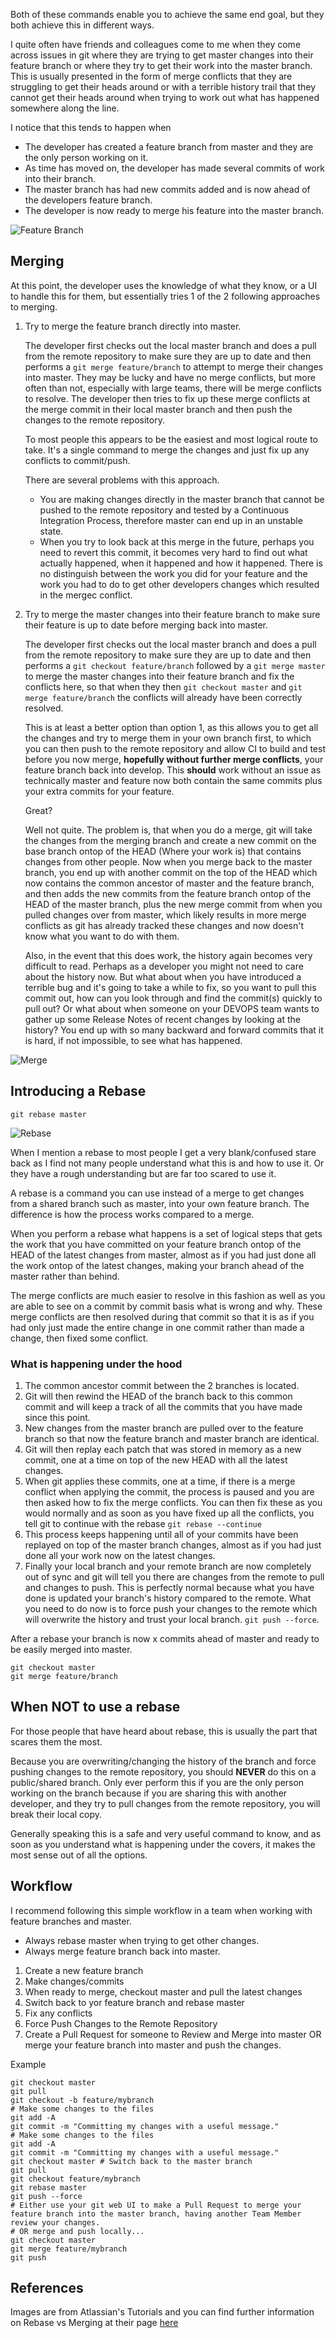 Both of these commands enable you to achieve the same end goal, but they both achieve this in different ways. 

I quite often have friends and colleagues come to me when they come across issues in git where they are trying to get master changes into their feature branch or where they try to get their work into the master branch. This is usually presented in the form of merge conflicts that they are struggling to get their heads around or with a terrible history trail that they cannot get their heads around when trying to work out what has happened somewhere along the line.

I notice that this tends to happen when
* The developer has created a feature branch from master and they are the only person working on it.
* As time has moved on, the developer has made several commits of work into their branch.
* The master branch has had new commits added and is now ahead of the developers feature branch.
* The developer is now ready to merge his feature into the master branch.

![Feature Branch](https://www.atlassian.com/dam/jcr:01b0b04e-64f3-4659-af21-c4d86bc7cb0b/01.svg)

## Merging

At this point, the developer uses the knowledge of what they know, or a UI to handle this for them, but essentially tries 1 of the 2 following approaches to merging.

1. Try to merge the feature branch directly into master. 

   The developer first checks out the local master branch and does a pull from the remote repository to make sure they are up to date and then performs a `git merge feature/branch` to attempt to merge their changes into master. They may be lucky and have no merge conflicts, but more often than not, especially with large teams, there will be merge conflicts to resolve. The developer then tries to fix up these merge conflicts at the merge commit in their local master branch and then push the changes to the remote repository.

   To most people this appears to be the easiest and most logical route to take. It's a single command to merge the changes and just fix up any conflicts to commit/push.

   There are several problems with this approach.
   
   * You are making changes directly in the master branch that cannot be pushed to the remote repository and tested by a Continuous Integration Process, therefore master can end up in an unstable state.
   * When you try to look back at this merge in the future, perhaps you need to revert this commit, it becomes very hard to find out what actually happened, when it happened and how it happened. There is no distinguish between the work you did for your feature and the work you had to do to get other developers changes which resulted in the mergec conflict.

2. Try to merge the master changes into their feature branch to make sure their feature is up to date before merging back into master.

   The developer first checks out the local master branch and does a pull from the remote repository to make sure they are up to date and then performs a `git checkout feature/branch` followed by a `git merge master` to merge the master changes into their feature branch and fix the conflicts here, so that when they then `git checkout master` and `git merge feature/branch` the conflicts will already have been correctly resolved.

   This is at least a better option than option 1, as this allows you to get all the changes and try to merge them in your own branch first, to which you can then push to the remote repository and allow CI to build and test before you now merge, **hopefully without further merge conflicts**, your feature branch back into develop. This **should** work without an issue as technically master and feature now both contain the same commits plus your extra commits for your feature.
   
   Great?

   Well not quite. The problem is, that when you do a merge, git will take the changes from the merging branch and create a new commit on the base branch ontop of the HEAD (Where your work is) that contains changes from other people. Now when you merge back to the master branch, you end up with another commit on the top of the HEAD which now contains the common ancestor of master and the feature branch, and then adds the new commits from the feature branch ontop of the HEAD of the master branch, plus the new merge commit from when you pulled changes over from master, which likely results in more merge conflicts as git has already tracked these changes and now doesn't know what you want to do with them.
   
   Also, in the event that this does work, the history again becomes very difficult to read. Perhaps as a developer you might not need to care about the history now. But what about when you have introduced a terrible bug and it's going to take a while to fix, so you want to pull this commit out, how can you look through and find the commit(s) quickly to pull out? Or what about when someone on your DEVOPS team wants to gather up some Release Notes of recent changes by looking at the history? You end up with so many backward and forward commits that it is hard, if not impossible, to see what has happened.

![Merge](https://www.atlassian.com/dam/jcr:e229fef6-2c2f-4a4f-b270-e1e1baa94055/02.svg)

## Introducing a Rebase

```git
git rebase master
```

![Rebase](https://www.atlassian.com/dam/jcr:5b153a22-38be-40d0-aec8-5f2fffc771e5/03.svg)

When I mention a rebase to most people I get a very blank/confused stare back as I find not many people understand what this is and how to use it. Or they have a rough understanding but are far too scared to use it.

A rebase is a command you can use instead of a merge to get changes from a shared branch such as master, into your own feature branch. The difference is how the process works compared to a merge.

When you perform a rebase what happens is a set of logical steps that gets the work that you have committed on your feature branch ontop of the HEAD of the latest changes from master, almost as if you had just done all the work ontop of the latest changes, making your branch ahead of the master rather than behind.

The merge conflicts are much easier to resolve in this fashion as well as you are able to see on a commit by commit basis what is wrong and why. These merge conflicts are then resolved during that commit so that it is as if you had only just made the entire change in one commit rather than made a change, then fixed some conflict.

### What is happening under the hood
1. The common ancestor commit between the 2 branches is located.
2. Git will then rewind the HEAD of the branch back to this common commit and will keep a track of all the commits that you have made since this point.
3. New changes from the master branch are pulled over to the feature branch so that now the feature branch and master branch are identical.
4. Git will then replay each patch that was stored in memory as a new commit, one at a time on top of the new HEAD with all the latest changes.
5. When git applies these commits, one at a time, if there is a merge conflict when applying the commit, the process is paused and you are then asked how to fix the merge conflicts. You can then fix these as you would normally and as soon as you have fixed up all the conflicts, you tell git to continue with the rebase `git rebase --continue`
6. This process keeps happening until all of your commits have been replayed on top of the master branch changes, almost as if you had just done all your work now on the latest changes.
7. Finally your local branch and your remote branch are now completely out of sync and git will tell you there are changes from the remote to pull and changes to push. This is perfectly normal because what you have done is updated your branch's history compared to the remote. What you need to do now is to force push your changes to the remote which will overwrite the history and trust your local branch. `git push --force`.

After a rebase your branch is now x commits ahead of master and ready to be easily merged into master.
```git
git checkout master
git merge feature/branch
```

## When NOT to use a rebase

For those people that have heard about rebase, this is usually the part that scares them the most.

Because you are overwriting/changing the history of the branch and force pushing changes to the remote repository, you should **NEVER** do this on a public/shared branch. Only ever perform this if you are the only person working on the branch because if you are sharing this with another developer, and they try to pull changes from the remote repository, you will break their local copy.

Generally speaking this is a safe and very useful command to know, and as soon as you understand what is happening under the covers, it makes the most sense out of all the options.

## Workflow

I recommend following this simple workflow in a team when working with feature branches and master.

* Always rebase master when trying to get other changes.
* Always merge feature branch back into master.

1. Create a new feature branch
2. Make changes/commits
3. When ready to merge, checkout master and pull the latest changes
4. Switch back to yor feature branch and rebase master
5. Fix any conflicts
6. Force Push Changes to the Remote Repository
7. Create a Pull Request for someone to Review and Merge into master OR merge your feature branch into master and push the changes.

Example

```git
git checkout master
git pull
git checkout -b feature/mybranch
# Make some changes to the files
git add -A
git commit -m "Committing my changes with a useful message."
# Make some changes to the files
git add -A
git commit -m "Committing my changes with a useful message."
git checkout master # Switch back to the master branch
git pull
git checkout feature/mybranch
git rebase master
git push --force
# Either use your git web UI to make a Pull Request to merge your feature branch into the master branch, having another Team Member review your changes.
# OR merge and push locally...
git checkout master
git merge feature/mybranch
git push
```

## References

Images are from Atlassian's Tutorials and you can find further information on Rebase vs Merging at their page [here](https://www.atlassian.com/git/tutorials/merging-vs-rebasing)
